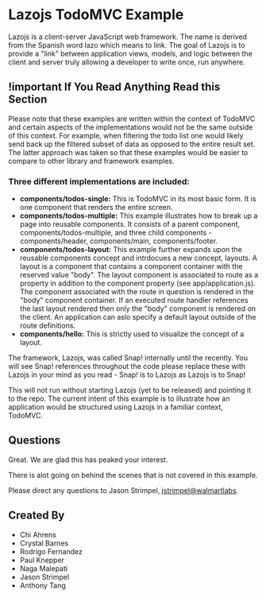 # Lazojs TodoMVC Example

Lazojs is a client-server JavaScript web framework. The name is derived from the Spanish word lazo which means to link.
The goal of Lazojs is to provide a "link" between application views, models, and logic between the client and server truly
allowing a developer to write once, run anywhere.

## !important If You Read Anything Read this Section

Please note that these examples are written within the context of TodoMVC and certain aspects of the implementations
would not be the same outside of this context. For example, when filtering the todo list one would likely send back
up the filtered subset of data as opposed to the entire result set. The latter approach was taken so that these examples
would be easier to compare to other library and framework examples.

### Three different implementations are included:

* **components/todos-single:** This is TodoMVC in its most basic form. It is one component that renders the entire screen.
* **components/todos-multiple:** This example illustrates how to break up a page into reusable components. It consists
  of a parent component, components/todos-multiple, and three child components - components/header, components/main,
  components/footer.
* **components/todos-layout:** This example further expands upon the reusable components concept and intrdocues a new
  concept, layouts. A layout is a component that contains a component container with the reserved value "body". The
  layout component is associated to route as a property in addition to the component property (see app/application.js).
  The component associated with the route in question is rendered in the "body" component container. If an executed
  route handler references the last layout rendered then only the "body" component is rendered
  on the client. An application can aslo specify a default layout outside of the route definitions.
* **components/hello:** This is strictly used to visualize the concept of a layout.

The framework, Lazojs, was called Snap! internally until the recently. You will see Snap! references throughout the
code please replace these with Lazojs in your mind as you read - Snap! is to Lazojs as Lazojs is to Snap!

This will not run without starting Lazojs (yet to be released) and pointing it to the repo. The current intent of
this example is to illustrate how an application would be structured using Lazojs in a familiar context, TodoMVC.

## Questions

Great. We are glad this has peaked your interest.

There is alot going on behind the scenes that is not covered in this example.

Please direct any questions to Jason Strimpel, [jstrimpel@walmartlabs](mailto:jstrimpel@walmartlabs).

## Created By

* Chi Ahrens
* Crystal Barnes
* Rodrigo Fernandez
* Paul Knepper
* Naga Malepati
* Jason Strimpel
* Anthony Tang